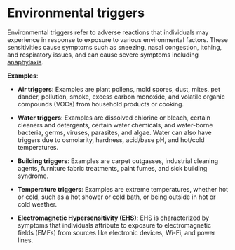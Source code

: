 [//]: # (source: ?)
[//]: # (tags: triggers)

# Environmental triggers

Environmental triggers refer to adverse reactions that individuals may experience in response to exposure to various environmental factors. These sensitivities cause symptoms such as sneezing, nasal congestion, itching, and respiratory issues, and can cause severe symptoms including [anaphylaxis](../anaphylaxis/).

**Examples**:

* **Air triggers**: Examples are plant pollens, mold spores, dust, mites, pet dander, pollution, smoke, excess carbon monoxide, and volatile organic compounds (VOCs) from household products or cooking.

* **Water triggers**: Examples are dissolved chlorine or bleach, certain cleaners and detergents, certain water chemicals, and water-borne bacteria, germs, viruses, parasites, and algae. Water can also have triggers due to osmolarity, hardness, acid/base pH, and hot/cold temperatures.

* **Building triggers**: Examples are carpet outgasses, industrial cleaning agents, furniture fabric treatments, paint fumes, and sick building syndrome.

* **Temperature triggers**: Examples are extreme temperatures, whether hot or cold, such as a hot shower or cold bath, or being outside in hot or cold weather.

* **Electromagnetic Hypersensitivity (EHS)**: EHS is characterized by symptoms that individuals attribute to exposure to electromagnetic fields (EMFs) from sources like electronic devices, Wi-Fi, and power lines.
